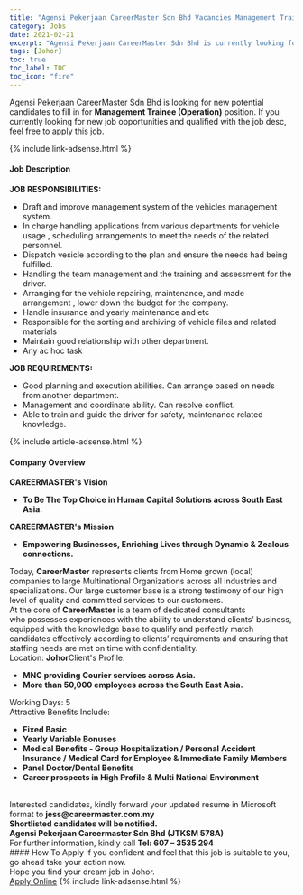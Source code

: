 ```yaml
---
title: "Agensi Pekerjaan CareerMaster Sdn Bhd Vacancies Management Trainee (Operation)" 
category: Jobs 
date: 2021-02-21 
excerpt: "Agensi Pekerjaan CareerMaster Sdn Bhd is currently looking for suitable person to fill in the Management Trainee (Operation) which based in Johor" 
tags: [Johor] 
toc: true 
toc_label: TOC 
toc_icon: "fire" 
--- 
```


<p>Agensi Pekerjaan CareerMaster Sdn Bhd is looking for new potential candidates to fill in for <b>Management Trainee (Operation)</b> position. If you currently looking for new job opportunities and qualified with the job desc, feel free to apply this job.
</p>{% include link-adsense.html %} 
<div><div><h4>Job Description</h4></div><div><div><span><div><div><strong>JOB RESPONSIBILITIES:</strong><ul><li>Draft and improve management system of the vehicles management system.</li><li>In charge handling applications from various departments for vehicle usage , scheduling arrangements to meet the needs of the related personnel.</li><li>Dispatch vesicle according to the plan and ensure the needs had being fulfilled.</li><li>Handling the team management and the training and assessment for the driver.</li><li>Arranging for the vehicle repairing, maintenance, and made arrangement , lower down the budget for the company.</li><li>Handle insurance and yearly maintenance and etc</li><li>Responsible for the sorting and archiving of vehicle files and related materials</li><li>Maintain good relationship with other department.</li><li>Any ac hoc task</li></ul><div><strong>JOB REQUIREMENTS:</strong></div><ul><li>Good planning and execution abilities. Can arrange based on needs from another department.</li><li>Management and coordinate ability. Can resolve conflict.</li><li>Able to train and guide the driver for safety, maintenance related knowledge.</li></ul></div></div></span></div></div></div> 
{% include article-adsense.html %} 
<div><div><h4>Company Overview</h4></div><div><div><span><div><div><div><strong>CAREERMASTER's&#160;</strong><strong>V</strong><strong>ision</strong></div><ul><li><strong>To Be The Top Choice in Human Capital Solutions across South East Asia.</strong></li></ul><div><strong>CAREERMASTER's Mission</strong></div><ul><li><strong>Empowering Businesses, Enriching Lives through Dynamic &amp; Zealous connections.</strong></li></ul><div>Today, <strong>CareerMaster</strong> represents clients from Home grown (local) companies to large Multinational Organizations across all industries&#160;and specializations. Our large customer base is a strong testimony of our high level of quality and committed services to our customers.</div><div>At the core of <strong>CareerMaster </strong>is a team of dedicated consultants who&#160;possesses experiences with the ability&#160;to understand clients&#8217; business, equipped with the knowledge base to qualify and perfectly match candidates effectively according to clients&#8217; requirements and ensuring that staffing needs are met on time with confidentiality.&#160;</div></div><div>Location: <strong>Johor</strong>Client's Profile:<ul><li><strong>MNC providing Courier services across Asia.</strong></li><li><strong>More than 50,000 employees across the South East Asia.</strong></li></ul><div>Working Days: 5</div><div>Attractive Benefits Include:</div><ul><li><strong>Fixed Basic</strong></li><li><strong>Yearly Variable Bonuses</strong></li><li><strong>Medical Benefits - Group Hospitalization / Personal Accident Insurance / Medical Card for Employee &amp; Immediate Family Members</strong></li><li><strong>Panel Doctor/Dental Benefits</strong></li><li><strong>Career prospects in High Profile &amp; Multi National Environment</strong><br>&#160;</li></ul></div><div>Interested candidates, kindly forward your updated resume in Microsoft format to <strong>jess@careermaster.com.my</strong><div><strong>Shortlisted candidates will be notified.</strong></div><strong>Agensi Pekerjaan Careermaster Sdn Bhd (JTKSM 578A)</strong><br>For further information, kindly call <strong>Tel: 607 &#8211; 3535 294</strong></div></div></span></div></div></div> 
#### How To Apply 
If you confident and feel that this job is suitable to you, go ahead take your action now. <br/> 
Hope you find your dream job in Johor. <br/> 
<a href="https://www.jobstreet.com.my/en/job/management-trainee-operation-4485704?jobId=jobstreet-my-job-4485704&" class="btn btn--info" target="_blank" rel="nofollow noopenner">Apply Online</a> 
{% include link-adsense.html %} 